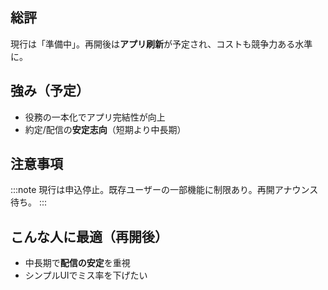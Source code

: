 ## 総評
現行は「準備中」。再開後は**アプリ刷新**が予定され、コストも競争力ある水準に。

## 強み（予定）
- 役務の一本化でアプリ完結性が向上
- 約定/配信の**安定志向**（短期より中長期）

## 注意事項
:::note
現行は申込停止。既存ユーザーの一部機能に制限あり。再開アナウンス待ち。
:::

## こんな人に最適（再開後）
- 中長期で**配信の安定**を重視
- シンプルUIでミス率を下げたい
